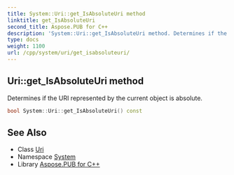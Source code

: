 ```yaml
---
title: System::Uri::get_IsAbsoluteUri method
linktitle: get_IsAbsoluteUri
second_title: Aspose.PUB for C++
description: 'System::Uri::get_IsAbsoluteUri method. Determines if the URI represented by the current object is absolute in C++.'
type: docs
weight: 1100
url: /cpp/system/uri/get_isabsoluteuri/
---
```

## Uri::get_IsAbsoluteUri method


Determines if the URI represented by the current object is absolute.

```cpp
bool System::Uri::get_IsAbsoluteUri() const
```

## See Also

* Class [Uri](../)
* Namespace [System](../../)
* Library [Aspose.PUB for C++](../../../)
